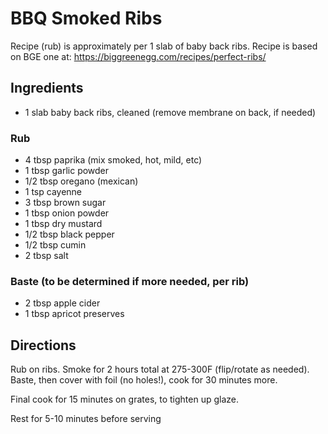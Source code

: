 # BBQ Smoked Ribs
Recipe (rub) is approximately per 1 slab of baby back ribs. Recipe is based on BGE one at: https://biggreenegg.com/recipes/perfect-ribs/

## Ingredients
- 1 slab baby back ribs, cleaned (remove membrane on back, if needed)
### Rub
- 4 tbsp paprika (mix smoked, hot, mild, etc)
- 1 tbsp garlic powder
- 1/2 tbsp oregano (mexican)
- 1 tsp cayenne
- 3 tbsp brown sugar
- 1 tbsp onion powder
- 1 tbsp dry mustard
- 1/2 tbsp black pepper
- 1/2 tbsp cumin
- 2 tbsp salt

### Baste (to be determined if more needed, per rib)
- 2 tbsp apple cider
- 1 tbsp apricot preserves 

## Directions

Rub on ribs. Smoke for 2 hours total at 275-300F (flip/rotate as needed). Baste, then cover with foil (no holes!), cook for 30 minutes more. 

Final cook for 15 minutes on grates, to tighten up glaze.

Rest for 5-10 minutes before serving
